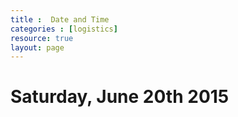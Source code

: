 ```yaml
---
title :  Date and Time
categories : [logistics]
resource: true
layout: page
---
```


Saturday, June 20th 2015
========================

